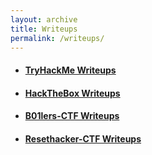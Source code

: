 ```yaml
---
layout: archive
title: Writeups
permalink: /writeups/
---
```


* ####  [TryHackMe Writeups](./Tryhackme_Page/index.md)

* ####  [HackTheBox Writeups](./Hackthebox_Page/index.md)

* ####  [B01lers-CTF Writeups](./ctf/b01lers/index.md)

* ####  [Resethacker-CTF Writeups](./ctf/resethacker/index.md)
